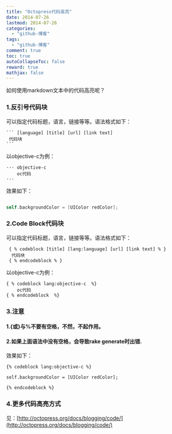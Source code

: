 ```yaml
---
title: "Octopress代码高亮"
date: 2014-07-26
lastmod: 2014-07-26
categories:
  - "github-博客"
tags:
  - "github-博客"
comment: true
toc: true
autoCollapseToc: false
reward: true
mathjax: false
---
```


如何使用markdown文本中的代码高亮呢？


### 1.反引号代码块   

可以指定代码标题，语言，链接等等。语法格式如下：

    ``` [language] [title] [url] [link text]
     代码块
    ```
以objective-c为例：

    ··· objective-c 
        oc代码
    ···

效果如下：

``` objective-c 

self.backgroundColor = [UIColor redColor];

```

### 2.Code Block代码块  

 可以指定代码标题，语言，链接等等。语法格式如下：

     { % codeblock [title] [lang:language] [url] [link text] % }
      代码块
     { % endcodeblock % }
 以objective-c为例：
 
    { % codeblock lang:objective-c  %} 
        oc代码
    { % endcodeblock  %} 
### 3.注意

#### 1.{或}与%不要有空格，不然，不起作用。
#### 2.如果上面语法中没有空格，会导致rake generate时出错.    
效果如下：

	{% codeblock lang:objective-c %} 
		
	self.backgroundColor = [UIColor redColor];
		
	{% endcodeblock %}

### 4.更多代码高亮方式

见：[http://octopress.org/docs/blogging/code/](http://octopress.org/docs/blogging/code/)